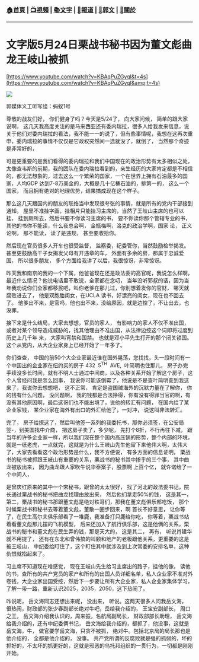 ###  [:house:首頁](https://github.com/ourhimalayas/home) | [:tv:視頻](https://github.com/ourhimalayas/videos) | [:books:文字](https://github.com/ourhimalayas/txt) | [:newspaper:報道](https://github.com/ourhimalayas/news) | [:eagle:郭文](https://github.com/ourhimalayas/guomedia) | [:pray:關於](https://github.com/ourhimalayas/home/tree/master/about)
---
# 文字版5月24日栗战书秘书因为董文彪曲龙王岐山被抓
  

[https://www.youtube.com/watch?v=KBAqPuZGyqI&t=4s](https://www.youtube.com/watch?v=KBAqPuZGyqI&amp;t=4s)

[![](https://1.bp.blogspot.com/-tcckxJ2KKa8/Wwh5TpIfUoI/AAAAAAAAAnU/wk4Pe38lZIY8OCwHqiEgxE_2N2MSxnLHgCLcBGAs/s400/0525-5.PNG)](https://1.bp.blogspot.com/-tcckxJ2KKa8/Wwh5TpIfUoI/AAAAAAAAAnU/wk4Pe38lZIY8OCwHqiEgxE_2N2MSxnLHgCLcBGAs/s1600/0525-5.PNG)


  

郭媒体义工听写组：蚂蚁1号
  

尊敬的战友们好， 你们健身了吗？今天是5/24了， 向大家问候， 简单的跟大家说啊， 这几天我高度关注的是马来西亚还有委内瑞拉，很多人给我发来信息，说关于他们对委内瑞拉的看法，我不能一一的说了，但有些事情呢，我想在这再次重申，委内瑞拉的事情不仅仅是它政权突然间一选就没了，就倒了， 当然那个奇迹是非常好的，

可是更重要的是我们看得的委内瑞拉和我们中国现在的政治形势有太多相似之处，太像查韦斯的前期，我的团队在委内瑞拉看到的，亲生经历的大家肯定都是不相信的，都无法想象的，过去这么一个繁荣的国家，一个在世界上拥有石油最多的国家，人均GDP 达到7-8万美金的，大概是几十亿桶石油的，排第一的， 这么一个国家， 而且拥有绝对的地理优势，结果搞成现在这个样子。
  

那么这几天跟国内的朋友的联络当中发现很夸张的事情，就是所有的党内干部接到通知， 屋里不准挂字画，挂相片只能挂习主席的，当然了王岐山主席的也可以挂， 挂到厕所去，然后书要不你读习主席的书， 要不你读你那个管辖专业的书，其他的书你不能读，什么夜总会啊， 金瓶梅啊，洛克的政治学啊，国家 论， 正义论啊， 那不能读， 读了是违规， 甚至要收拾你。
  

然后现在官员很多人开车也很受监督， 监察委，纪委管你，当然鼓励检举揭发。甚至更鼓励高干子女揭发父母有开违章的车， 外面有多余的房，那属于忠诚爱国， 所以很多朋友， 多个方面给我讲了以后，我很惊讶，非常惊讶。
  

昨天我和南京的我的一个下属，他爸爸现在还是政法委的高官呢，我说怎么样啊， 最近什么情况？他说电话里不敢说，全家都在念叨， 当年没听郭叔的话，因为当年我劝说你们全家都移民吧，叫你老爹在那儿过，你别想着发你的官财， 哪天就腐败进去了， 他是双胞胎闺女，在UCLA 读书，好漂亮的闺女，现在也不回去了。 他爹出不来，是官吗，他也出不来，没给原因，就是边控了，不让出去，也没罪。
  

接下来是什么结局，大家去想想，官员的家人， 有影响力的家人不仅不准出国， 或者对某个领导造成威胁的，找其他理由不准出国，从法律边控这个词即将过度到历史上几千年 来， 大家叫宵禁和国禁。 也就是邓小平先生打开的那个闭关锁国。这个从党内，从大企业家身上已经开始了一年多了。
  

你们查查， 中国的前50个大企业家最近谁在国外晃荡，您找找，头一段时间有一个中国出的企业家在纽约买的房子 432  5<sup>TH</sup>  AVE,  叶简明也住那儿， 房子办完手续没多长时间，就有不明人士通过中间商，以及各种关系开始了解这个房子，这个人曾经问我是怎么回事， 我说你可能该倒霉了，他说是不是查叶简明查到我这来了，我说你去想想吧， 这不正常， 肯定是盗国贼海外的沉默力量在了解你， 你的钱有什么问题， 没问题啊， 我的钱都是合法挣得，你有没有得罪当官的啊，有没有其他原因啊，最后这哥们也不能出境了，说他的转汇有问题， 在国内给了某企业家钱， 某企业家在海外有出口的外汇给他了，一对冲， 说这叫非法转汇。

完了， 房子给撩这了，然后叫他签一系列的我委托书，那你必须签，在公安局签-，到美国找中介商， 把这房子卖了，多少呢， 先打个8折，不行再往下减， 跟当年的许多企业家一样，所以我们现在整个国内高压锅的形势，整个内部的环境，就是一纸老虎，一点就完，这就是为什么王岐山先生他留下来他伟大啊，太伟大了，大家去看看这个政治形势是什么，我不方便说， 有多方面的信息证明， 栗战书的秘书被抓跟王岐山有重要的关系，栗战书的秘书其中掺乎的三个事， 其中曲龙被放出来， 因为曲龙跟人家吹牛说华泰案子，股票啊 上百个亿， 就许诺给了一个中间人，

是曾庆红原来的其中一个宋秘书，跟曾的太太很好， 找了河北的政法委书记，院长通过栗战书的秘书把曲龙找理由放出来， 然后他们拿走50%的钱， 这是其一， 第二，栗战书的秘书那跟董文彪是绝对铁哥们，那我在董文彪俱乐部吃饭， 那个时候栗战书和秘书去等着董文彪，董散一圈步回来，啊 首长不好意思， 让你等了，在民生高尔夫俱乐部看了一堆鹿，我准备打只鹿给你吃， 你等着，栗战书站着看董文彪那儿摆的飞机模型， 后来还加入了航行俱乐部，这是他俩的关系，栗战书的秘书和董文彪在民生弄的钱，那是天大的， 这是其二， 再有， 听说肖建华就不用提了， 还有在东北和曾伟搞的叫颐和地产的老板跟他关系，更重要的这是被王岐山， 中纪委给盯住了，这个盯住其中就涉及到上次常委的安排名单，这种仇恨就掐起来了。
  

习主席不知道现在啥感觉， 现在王岐山先生给习主席出的路子，挂他的像， 读他的书，查所有的共产党员的家产和所有的出国人员详细名单，私人企业家不准对外卷钱，大企业家出国受控，然后下一步要让所有大企业家，私人企业家集体学习， 了解一带一路，重新认识2025，2035，2050，这下热闹了。
  

咋说呢， 岳文海同志还想出来呢， 没出来， 听说。这两天很多人问我岳文海， 很热闹，财政部的张少春副部长绝对牛吧，岳给我介绍的， 王宝安副部长， 周口之王， 岳文海介绍我认识的，周来振，名航局副局长， 财政部部长助理， 岳文海给我介绍的，还有中纪委俩书记， 岳文海给我介绍的，都抓了，他没事，这就是岳文海，牛， 做官要学岳文海，只贪不被抓， 绝对牛。包括北京局的局长那也是他介绍的， 全都是他介绍的， 没事。 共产党所谓的反腐败就是强的抓弱的，坏的抓好的，不太坏的抓更好的，这就是邪恶的乌托邦组织的一贯行为，一切都是刚刚开始。
  


<u></u><sub></sub><sup></sup><strike></strike>